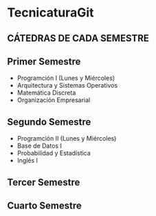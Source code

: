 # TecnicaturaGit
## CÁTEDRAS DE CADA SEMESTRE
## Primer Semestre
- Programción I (Lunes y Miércoles)
- Arquitectura y Sistemas Operativos
- Matemática Discreta
- Organización Empresarial

## Segundo Semestre
- Programción II (Lunes y Miércoles)
- Base de Datos I
- Probabilidad y Estadística
- Inglés I

## Tercer Semestre

## Cuarto Semestre
